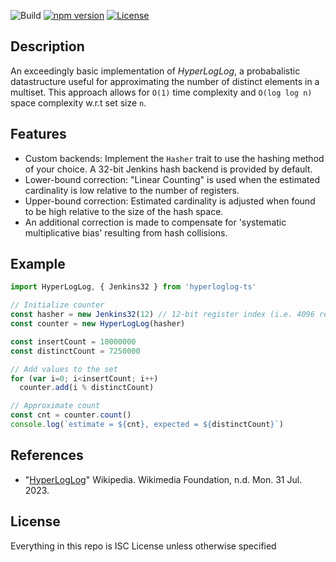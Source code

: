 ![Build](https://github.com/wsiegenthaler/hyperloglog-ts/actions/workflows/build.yml/badge.svg)
[![npm version](https://badge.fury.io/js/hyperloglog-ts.svg)](https://www.npmjs.com/package/hyperloglog-ts)
[![License](https://img.shields.io/badge/License-ISC-blue.svg)](https://opensource.org/licenses/ISC)

## Description

An exceedingly basic implementation of *HyperLogLog*, a probabalistic datastructure useful for approximating the number of distinct elements in a multiset. This approach allows for `O(1)` time complexity and `O(log log n)` space complexity w.r.t set size `n`.

## Features

* Custom backends: Implement the `Hasher` trait to use the hashing method of your choice. A 32-bit Jenkins hash backend is provided by default.
* Lower-bound correction: "Linear Counting" is used when the estimated cardinality is low relative to the number of registers.
* Upper-bound correction: Estimated cardinality is adjusted when found to be high relative to the size of the hash space.
* An additional correction is made to compensate for 'systematic multiplicative bias' resulting from hash collisions.

## Example

```js
import HyperLogLog, { Jenkins32 } from 'hyperloglog-ts'

// Initialize counter
const hasher = new Jenkins32(12) // 12-bit register index (i.e. 4096 registers)
const counter = new HyperLogLog(hasher)

const insertCount = 10000000
const distinctCount = 7250000

// Add values to the set
for (var i=0; i<insertCount; i++)
  counter.add(i % distinctCount)

// Approximate count
const cnt = counter.count()
console.log(`estimate = ${cnt}, expected = ${distinctCount}`)
```

## References

* "[HyperLogLog](http://en.wikipedia.org/wiki/HyperLogLog)" Wikipedia. Wikimedia Foundation, n.d. Mon. 31 Jul. 2023.

## License

Everything in this repo is ISC License unless otherwise specified
